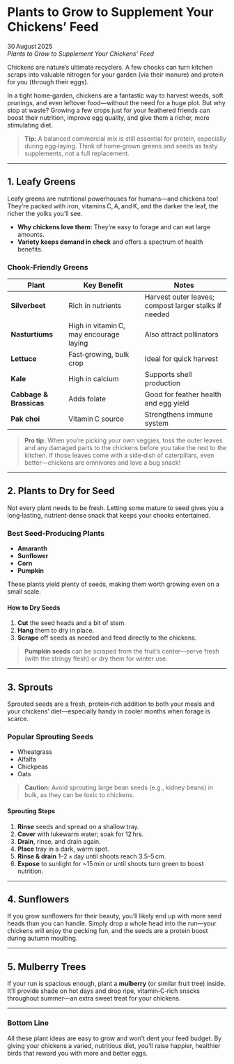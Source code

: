 # Plants to Grow to Supplement Your Chickens’ Feed

30 August 2025  
*Plants to Grow to Supplement Your Chickens’ Feed*

Chickens are nature’s ultimate recyclers. A few chooks can turn kitchen scraps into valuable nitrogen for your garden (via their manure) and protein for you (through their eggs).  

In a tight home‑garden, chickens are a fantastic way to harvest weeds, soft prunings, and even leftover food—without the need for a huge plot. But why stop at waste? Growing a few crops just for your feathered friends can boost their nutrition, improve egg quality, and give them a richer, more stimulating diet.

> **Tip:** A balanced commercial mix is still essential for protein, especially during egg‑laying. Think of home‑grown greens and seeds as tasty supplements, not a full replacement.

---

## 1. Leafy Greens

Leafy greens are nutritional powerhouses for humans—and chickens too! They’re packed with iron, vitamins C, A, and K, and the darker the leaf, the richer the yolks you’ll see.

- **Why chickens love them:** They’re easy to forage and can eat large amounts.
- **Variety keeps demand in check** and offers a spectrum of health benefits.

### Chook‑Friendly Greens

| Plant | Key Benefit | Notes |
|-------|-------------|-------|
| **Silverbeet** | Rich in nutrients | Harvest outer leaves; compost larger stalks if needed |
| **Nasturtiums** | High in vitamin C, may encourage laying | Also attract pollinators |
| **Lettuce** | Fast‑growing, bulk crop | Ideal for quick harvest |
| **Kale** | High in calcium | Supports shell production |
| **Cabbage & Brassicas** | Adds folate | Good for feather health and egg yield |
| **Pak choi** | Vitamin C source | Strengthens immune system |

> **Pro tip:** When you’re picking your own veggies, toss the outer leaves and any damaged parts to the chickens before you take the rest to the kitchen. If those leaves come with a side‑dish of caterpillars, even better—chickens are omnivores and love a bug snack!

---

## 2. Plants to Dry for Seed

Not every plant needs to be fresh. Letting some mature to seed gives you a long‑lasting, nutrient‑dense snack that keeps your chooks entertained.

### Best Seed‑Producing Plants

- **Amaranth**
- **Sunflower**
- **Corn**
- **Pumpkin**

These plants yield plenty of seeds, making them worth growing even on a small scale.

#### How to Dry Seeds

1. **Cut** the seed heads and a bit of stem.
2. **Hang** them to dry in place.
3. **Scrape** off seeds as needed and feed directly to the chickens.

> **Pumpkin seeds** can be scraped from the fruit’s center—serve fresh (with the stringy flesh) or dry them for winter use.

---

## 3. Sprouts

Sprouted seeds are a fresh, protein‑rich addition to both your meals and your chickens’ diet—especially handy in cooler months when forage is scarce.

### Popular Sprouting Seeds

- Wheatgrass
- Alfalfa
- Chickpeas
- Oats

> **Caution:** Avoid sprouting large bean seeds (e.g., kidney beans) in bulk, as they can be toxic to chickens.

#### Sprouting Steps

1. **Rinse** seeds and spread on a shallow tray.  
2. **Cover** with lukewarm water; soak for 12 hrs.  
3. **Drain**, rinse, and drain again.  
4. **Place** tray in a dark, warm spot.  
5. **Rinse & drain** 1–2 × day until shoots reach 3.5–5 cm.  
6. **Expose** to sunlight for ~15 min or until shoots turn green to boost nutrition.

---

## 4. Sunflowers

If you grow sunflowers for their beauty, you’ll likely end up with more seed heads than you can handle. Simply drop a whole head into the run—your chickens will enjoy the pecking fun, and the seeds are a protein boost during autumn moulting.

---

## 5. Mulberry Trees

If your run is spacious enough, plant a **mulberry** (or similar fruit tree) inside. It’ll provide shade on hot days and drop ripe, vitamin‑C‑rich snacks throughout summer—an extra sweet treat for your chickens.

---

### Bottom Line

All these plant ideas are easy to grow and won’t dent your feed budget. By giving your chickens a varied, nutritious diet, you’ll raise happier, healthier birds that reward you with more and better eggs.